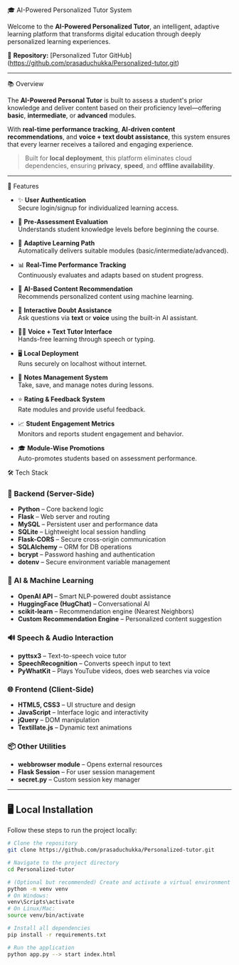 🎓 AI-Powered Personalized Tutor System

Welcome to the **AI-Powered Personalized Tutor**, an intelligent, adaptive learning platform that transforms digital education through deeply personalized learning experiences.

🔗 **Repository:** [Personalized Tutor GitHub] (https://github.com/prasaduchukka/Personalized-tutor.git)

---
📚 Overview

The **AI-Powered Personal Tutor** is built to assess a student's prior knowledge and deliver content based on their proficiency level—offering **basic**, **intermediate**, or **advanced** modules.  

With **real-time performance tracking**, **AI-driven content recommendations**, and **voice + text doubt assistance**, this system ensures that every learner receives a tailored and engaging experience.

> Built for **local deployment**, this platform eliminates cloud dependencies, ensuring **privacy**, **speed**, and **offline availability**.

---

🚀 Features

- ✨ **User Authentication**  
  Secure login/signup for individualized learning access.

- 📘 **Pre-Assessment Evaluation**  
  Understands student knowledge levels before beginning the course.

- 🎯 **Adaptive Learning Path**  
  Automatically delivers suitable modules (basic/intermediate/advanced).

- 📊 **Real-Time Performance Tracking**  
  Continuously evaluates and adapts based on student progress.

- 🤖 **AI-Based Content Recommendation**  
  Recommends personalized content using machine learning.

- 🧠 **Interactive Doubt Assistance**  
  Ask questions via **text** or **voice** using the built-in AI assistant.

- 🧑‍🏫 **Voice + Text Tutor Interface**  
  Hands-free learning through speech or typing.

- 🖥️ **Local Deployment**  
  Runs securely on localhost without internet.

- 📝 **Notes Management System**  
  Take, save, and manage notes during lessons.

- ⭐ **Rating & Feedback System**  
  Rate modules and provide useful feedback.

- 📈 **Student Engagement Metrics**  
  Monitors and reports student engagement and behavior.

- 🎓 **Module-Wise Promotions**  
  Auto-promotes students based on assessment performance.



🛠️ Tech Stack

### 🧠 Backend (Server-Side)
- **Python** – Core backend logic
- **Flask** – Web server and routing
- **MySQL** – Persistent user and performance data
- **SQLite** – Lightweight local session handling
- **Flask-CORS** – Secure cross-origin communication
- **SQLAlchemy** – ORM for DB operations
- **bcrypt** – Password hashing and authentication
- **dotenv** – Secure environment variable management

### 🤖 AI & Machine Learning
- **OpenAI API** – Smart NLP-powered doubt assistance
- **HuggingFace (HugChat)** – Conversational AI
- **scikit-learn** – Recommendation engine (Nearest Neighbors)
- **Custom Recommendation Engine** – Personalized content suggestion

### 🔊 Speech & Audio Interaction
- **pyttsx3** – Text-to-speech voice tutor
- **SpeechRecognition** – Converts speech input to text
- **PyWhatKit** – Plays YouTube videos, does web searches via voice

### 🌐 Frontend (Client-Side)
- **HTML5, CSS3** – UI structure and design
- **JavaScript** – Interface logic and interactivity
- **jQuery** – DOM manipulation
- **Textillate.js** – Dynamic text animations

### 📦 Other Utilities
- **webbrowser module** – Opens external resources
- **Flask Session** – For user session management
- **secret.py** – Custom session key manager

---

## 🖥️ Local Installation

Follow these steps to run the project locally:

```bash
# Clone the repository
git clone https://github.com/prasaduchukka/Personalized-tutor.git

# Navigate to the project directory
cd Personalized-tutor

# (Optional but recommended) Create and activate a virtual environment
python -m venv venv
# On Windows:
venv\Scripts\activate
# On Linux/Mac:
source venv/bin/activate

# Install all dependencies
pip install -r requirements.txt

# Run the application
python app.py --> start index.html
